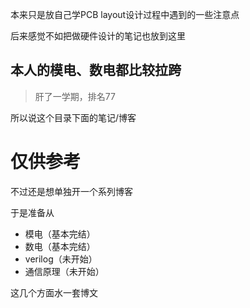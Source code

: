 本来只是放自己学PCB layout设计过程中遇到的一些注意点

后来感觉不如把做硬件设计的笔记也放到这里

## 本人的模电、数电都比较拉跨

> 肝了一学期，排名77

所以说这个目录下面的笔记/博客

# 仅供参考

不过还是想单独开一个系列博客

于是准备从

* 模电（基本完结）
* 数电（基本完结）
* verilog（未开始）
* 通信原理（未开始）

这几个方面水一套博文